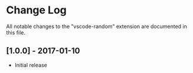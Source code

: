 # Change Log
All notable changes to the "vscode-random" extension are documented in this file.

## [1.0.0] - 2017-01-10
- Initial release